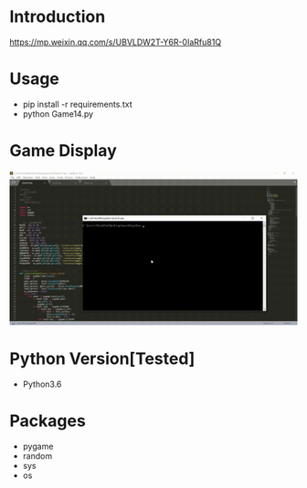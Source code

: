 # Introduction
https://mp.weixin.qq.com/s/UBVLDW2T-Y6R-0IaRfu81Q

# Usage
- pip install -r requirements.txt
- python Game14.py

# Game Display
![giphy](effect/running.gif)

# Python Version[Tested]
- Python3.6

# Packages
- pygame
- random
- sys
- os